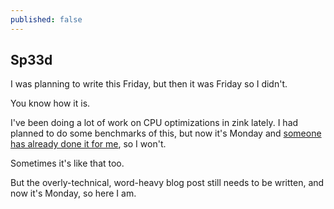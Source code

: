 ```yaml
---
published: false
---
```

## Sp33d

I was planning to write this Friday, but then it was Friday so I didn't.

You know how it is.

I've been doing a lot of work on CPU optimizations in zink lately. I had planned to do some benchmarks of this, but now it's Monday and [someone has already done it for me](https://www.phoronix.com/review/zink-radeon-august2022), so I won't.

Sometimes it's like that too.

But the overly-technical, word-heavy blog post still needs to be written, and now it's Monday, so here I am.

